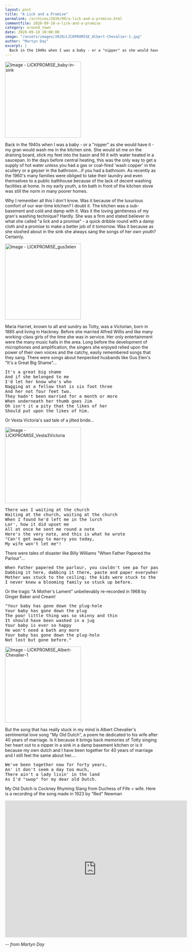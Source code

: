 ```yaml
---
layout: post
title: "A Lick and a Promise"
permalink: /archives/2020/09/a-lick-and-a-promise.html
commentfile: 2020-09-18-a-lick-and-a-promise
category: around_town
date: 2020-09-18 10:00:00
image: "/assets/images/2020/LICKPROMISE_Albert-Chevalier-1.jpg"
author: "Martyn Day"
excerpt: |
  Back in the 1940s when I was a baby - or a "nipper" as she would have it - my gran would wash me in the kitchen sink. She would sit me on the draining board, stick my feet into the basin and fill it with water heated in a saucepan.
---
```


<a href="/assets/images/2020/LICKPROMISE_baby-in-sink.jpg" title="Click for a larger image"><img src="/assets/images/2020/LICKPROMISE_baby-in-sink-thumb.jpg" width="250" alt="Image - LICKPROMISE_baby-in-sink"  class="photo right"/></a>

Back in the 1940s when I was a baby - or a "nipper" as she would have it - my gran would wash me in the kitchen sink. She would sit me on the draining board, stick my feet into the basin and fill it with water heated in a saucepan. In the days before central heating, this was the only way to get a supply of hot water unless you had a gas or coal-fired 'wash copper' in the scullery or a geyser in the bathroom...if you had a bathroom. As recently as the 1960's many families were obliged to take their laundry and even themselves to a public bathhouse because of the lack of decent washing facilities at home. In my early youth, a tin bath in front of the kitchen stove was still the norm in many poorer homes.

Why I remember all this I don't know. Was it because of the luxurious comfort of our war-time kitchen? I doubt it. The kitchen was a sub-basement and cold and damp with it. Was it the loving gentleness of my gran's washing technique? Hardly. She was a firm and stated believer in what she called "a lick and a promise" - a quick dribble round with a damp cloth and a promise to make a better job of it tomorrow. Was it because as she sloshed about in the sink she always sang the songs of her own youth? Certainly.

<a href="/assets/images/2020/LICKPROMISE_gus3elen.jpg" title="Click for a larger image"><img src="/assets/images/2020/LICKPROMISE_gus3elen-thumb.jpg" width="250" alt="Image - LICKPROMISE_gus3elen"  class="photo right"/></a>

Maria Harriet, known to all and sundry as Totty, was a Victorian, born in 1885 and living in Hackney. Before she married Alfred Willis and like many working-class girls of the time she was in service. Her only entertainment were the many music halls in the area. Long before the development of microphones and amplification, the singers she enjoyed relied upon the power of their own voices and the catchy, easily remembered songs that they sang. There were songs about henpecked husbands like Gus Elen's "It's a Great Big Shame"...

<pre class="poem" markdown="1">
It's a great big shame
And if she belonged to me
I'd let her know who's who
Nagging at a fellow that is six foot three
And her not four feet two.
They hadn't been married for a month or more
When underneath her thumb goes Jim
Oh isn't it a pity that the likes of her
Should put upon the likes of him.
</pre>

Or Vesta Victoria's sad tale of a jilted bride...

<a href="/assets/images/2020/LICKPROMISE_Vesta3Victoria.jpg" title="Click for a larger image"><img src="/assets/images/2020/LICKPROMISE_Vesta3Victoria-thumb.jpg" width="250" alt="Image - LICKPROMISE_Vesta3Victoria"  class="photo right"/></a>

<pre class="poem" markdown="1">
There was I waiting at the church
Waiting at the church, waiting at the church
When I found he'd left me in the lurch
Lor', how it did upset me
All at once he sent me round a note
Here's the very note, and this is what he wrote
"Can't get away to marry you today,
My wife won't let me"!
</pre>

There were tales of disaster like Billy Williams "When Father Papered the Parlour"...

<pre class="poem" markdown="1">
When Father papered the parlour, you couldn't see pa for paste
Dabbing it here, dabbing it there, paste and paper everywhere
Mother was stuck to the ceiling; the kids were stuck to the floor
I never knew a blooming family so stuck up before.
</pre>

Or the tragic "A Mother's Lament" unbelievably re-recorded in 1968 by Ginger Baker and Cream!

<pre class="poem" markdown="1">
"Your baby has gone down the plug-hole
Your baby has gone down the plug
The poor little thing was so skinny and thin
It should have been washed in a jug
Your baby is ever so happy
He won't need a bath any more
Your baby has gone down the plug-hole
Not lost but gone before."
</pre>

<a href="/assets/images/2020/LICKPROMISE_Albert-Chevalier-1.jpg" title="Click for a larger image"><img src="/assets/images/2020/LICKPROMISE_Albert-Chevalier-1-thumb.jpg" width="250" alt="Image - LICKPROMISE_Albert-Chevalier-1"  class="photo right"/></a>

But the song that has really stuck in my mind is Albert Chevalier's sentimental love song "My Old Dutch", a poem he dedicated to his wife after 40 years of marriage. Is it because it brings back memories of Totty singing her heart out to a nipper in a sink in a damp basement kitchen or is it because my own dutch and I have been together for 40 years of marriage and I still feel the same about her....

<pre class="poem" markdown="1">
We've been together now for forty years,
An' it don't seem a day too much,
There ain't a lady livin' in the land
As I'd "swop" for my dear old Dutch.
</pre>

My Old Dutch is Cockney Rhyming Slang from Duchess of Fife = wife. Here is a recording of the song made in 1923 by "Red" Newman

<iframe width="600" height="450" src="https://www.youtube-nocookie.com/embed/9itc7-ISoS8?rel=0" frameborder="0" allowfullscreen></iframe>

<cite>-- from Martyn Day</cite>
